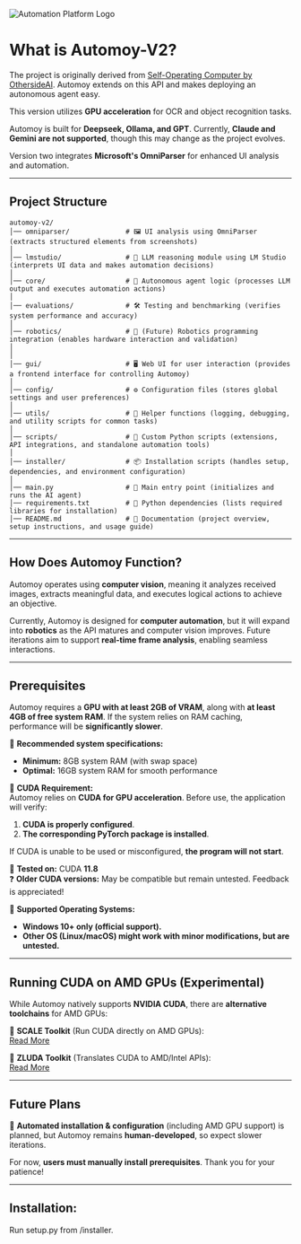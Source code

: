 ![Automation Platform Logo](https://cloud.innovatingsustainabletechnology.com/apps/files_sharing/publicpreview/SL7ayF37TPessQT?file=/&fileId=317&x=3840&y=2160&a=true&etag=4a4d71d889fe7f610d7c18700daf40f5)

# What is Automoy-V2?
The project is originally derived from [Self-Operating Computer by OthersideAI](https://github.com/OthersideAI/self-operating-computer). Automoy extends on this API and makes deploying an autonomous agent easy.

This version utilizes **GPU acceleration** for OCR and object recognition tasks.

Automoy is built for **Deepseek, Ollama, and GPT**. Currently, **Claude and Gemini are not supported**, though this may change as the project evolves.

Version two integrates **Microsoft's OmniParser** for enhanced UI analysis and automation.

---

## Project Structure
```
automoy-v2/
│── omniparser/              # 🖼️ UI analysis using OmniParser (extracts structured elements from screenshots)
│
│── lmstudio/                # 🧠 LLM reasoning module using LM Studio (interprets UI data and makes automation decisions)
│
│── core/                    # 🤖 Autonomous agent logic (processes LLM output and executes automation actions)
│
│── evaluations/             # 🛠️ Testing and benchmarking (verifies system performance and accuracy)
│
│── robotics/                # 🤖 (Future) Robotics programming integration (enables hardware interaction and validation)
│
│
│── gui/                     # 🖥️ Web UI for user interaction (provides a frontend interface for controlling Automoy)
│
│── config/                  # ⚙️ Configuration files (stores global settings and user preferences)
│
│── utils/                   # 🔧 Helper functions (logging, debugging, and utility scripts for common tasks)
│
│── scripts/                 # 📜 Custom Python scripts (extensions, API integrations, and standalone automation tools)
│
│── installer/               # 📦 Installation scripts (handles setup, dependencies, and environment configuration)
│
│── main.py                  # 🚀 Main entry point (initializes and runs the AI agent)
│── requirements.txt         # 📌 Python dependencies (lists required libraries for installation)
│── README.md                # 📖 Documentation (project overview, setup instructions, and usage guide)
```

---

## How Does Automoy Function?
Automoy operates using **computer vision**, meaning it analyzes received images, extracts meaningful data, and executes logical actions to achieve an objective.

Currently, Automoy is designed for **computer automation**, but it will expand into **robotics** as the API matures and computer vision improves. Future iterations aim to support **real-time frame analysis**, enabling seamless interactions.

---

## Prerequisites
Automoy requires a **GPU with at least 2GB of VRAM**, along with **at least 4GB of free system RAM**. If the system relies on RAM caching, performance will be **significantly slower**. 

🔹 **Recommended system specifications:**  
- **Minimum:** 8GB system RAM (with swap space)  
- **Optimal:** 16GB system RAM for smooth performance  

🔹 **CUDA Requirement:**  
Automoy relies on **CUDA for GPU acceleration**. Before use, the application will verify:
1. **CUDA is properly configured**.
2. **The corresponding PyTorch package is installed**.

If CUDA is unable to be used or misconfigured, **the program will not start**.

🚀 **Tested on:** CUDA **11.8**  
❓ **Older CUDA versions:** May be compatible but remain untested. Feedback is appreciated!

🔹 **Supported Operating Systems:**  
- **Windows 10+ only (official support).**  
- **Other OS (Linux/macOS) might work with minor modifications, but are untested.**

---

## Running CUDA on AMD GPUs (Experimental)
While Automoy natively supports **NVIDIA CUDA**, there are **alternative toolchains** for AMD GPUs:

🔹 **SCALE Toolkit** (Run CUDA directly on AMD GPUs):  
[Read More](https://wccftech.com/nvidia-cuda-directly-run-on-amd-gpus-using-scale-toolkit/#:~:text=AnnouncementHardware-,NVIDIA%20CUDA%20Can%20Now%20Directly%20Run,GPUs%20Using%20The%20%E2%80%9CSCALE%E2%80%9D%20Toolkit)

🔹 **ZLUDA Toolkit** (Translates CUDA to AMD/Intel APIs):  
[Read More](https://www.xda-developers.com/nvidia-cuda-amd-zluda/#:~:text=The%20project%20was%20undertaken%20by,and%20Intel%20are%20now%20uninterersted.)

---

## Future Plans
🚀 **Automated installation & configuration** (including AMD GPU support) is planned, but Automoy remains **human-developed**, so expect slower iterations. 

For now, **users must manually install prerequisites**. Thank you for your patience!

---

## Installation:
Run setup.py from /installer.